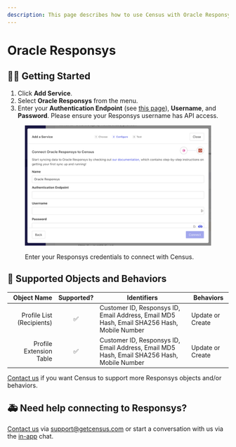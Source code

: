 ```yaml
---
description: This page describes how to use Census with Oracle Responsys.
---
```


# Oracle Responsys

## 🏃‍♀️ Getting Started

1. Click **Add Service**.
2. Select **Oracle Responsys** from the menu.
3. Enter your **Authentication Endpoint** (see [this page](https://docs.oracle.com/en/cloud/saas/marketing/responsys-develop/API/GetStarted/Authentication/auth-endpoints-rest.htm)), **Username**, and **Password**. Please ensure your Responsys username has API access.

<figure><img src="../.gitbook/assets/oracle-responsys.png" alt=""><figcaption><p>Enter your Responsys credentials to connect with Census.</p></figcaption></figure>

## 🔀 Supported Objects and Behaviors

| **Object Name** | **Supported?** | **Identifiers**  | **Behaviors** |
| --------------: | :------------: | ---------------- | --------------|
| Profile List (Recipients) | ✅ | Customer ID, Responsys ID, Email Address, Email MD5 Hash, Email SHA256 Hash, Mobile Number | Update or Create |
| Profile Extension Table | ✅ | Customer ID, Responsys ID, Email Address, Email MD5 Hash, Email SHA256 Hash, Mobile Number | Update or Create |

[Contact us](mailto:support@getcensus.com) if you want Census to support more Responsys objects and/or behaviors.

## 🚑 Need help connecting to Responsys?

[Contact us](mailto:support@getcensus.com) via support@getcensus.com or start a conversation with us via the [in-app](https://app.getcensus.com) chat.
